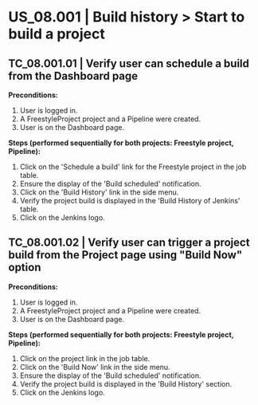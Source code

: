 # US_08.001 | Build history > Start to build a project

## TC_08.001.01 | Verify user can schedule a build from the Dashboard page
**Preconditions:**
1. User is logged in.
2. A FreestyleProject project and a Pipeline were created.
3. User is on the Dashboard page.

**Steps (performed sequentially for both projects: Freestyle project, Pipeline):**
1. Click on the 'Schedule a build' link for the Freestyle project in the job table.
2. Ensure the display of the 'Build scheduled' notification.
3. Click on the 'Build History' link in the side menu.
4. Verify the project build is displayed in the 'Build History of Jenkins' table.
5. Click on the Jenkins logo.




## TC_08.001.02 | Verify user can trigger a project build from the Project page using "Build Now" option
**Preconditions:**
1. User is logged in.
2. A FreestyleProject project and a Pipeline were created.
3. User is on the Dashboard page.

**Steps (performed sequentially for both projects: Freestyle project, Pipeline):**
1. Click on the project link in the job table.
2. Click on the 'Build Now' link in the side menu.
3. Ensure the display of the 'Build scheduled' notification.
4. Verify the project build is displayed in the 'Build History' section.
5. Click on the Jenkins logo.